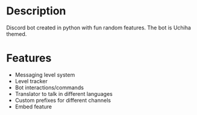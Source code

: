 # Description

Discord bot created in python with fun random features. The bot is Uchiha themed. 

# Features

* Messaging level system
* Level tracker
* Bot interactions/commands
* Translator to talk in different languages
* Custom prefixes for different channels
* Embed feature